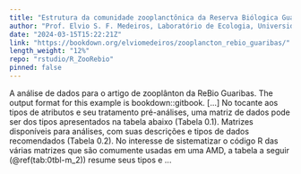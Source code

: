 ```yaml
---
title: "Estrutura da comunidade zooplanctônica da Reserva Biólogica Guaribas"
author: "Prof. Elvio S. F. Medeiros, Laboratório de Ecologia, Universidade Estadual da Paraíba, Campus V, João Pessoa, PB"
date: "2024-03-15T15:22:21Z"
link: "https://bookdown.org/elviomedeiros/zooplancton_rebio_guaribas/"
length_weight: "12%"
repo: "rstudio/R_ZooRebio"
pinned: false
---
```


A análise de dados para o artigo de zooplânton da ReBio Guaribas. The output format for this example is bookdown::gitbook. [...] No tocante aos tipos de atributos e seu tratamento pré-análises, uma matriz de dados pode ser dos tipos apresentados na tabela abaixo (Tabela 0.1). Matrizes disponíveis para análises, com suas descrições e tipos de dados recomendados (Tabela 0.2). No interesse de sistematizar o código R das várias matrizes que são comumente usadas em uma AMD, a tabela a seguir (@ref(tab:0tbl-m_2)) resume seus tipos e ...
